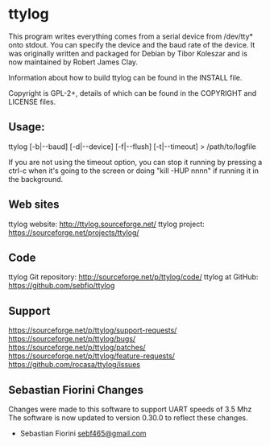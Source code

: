 ttylog
======

This program writes everything comes from a serial device from /dev/tty* onto
stdout. You can specify the device and the baud rate of the device.  It was
originally written and packaged for Debian by Tibor Koleszar and is now
maintained by Robert James Clay.

Information about how to build ttylog can be found in the INSTALL file.

Copyright is GPL-2+, details of which can be found in the COPYRIGHT and LICENSE
files.


Usage:
------

ttylog [-b|--baud] [-d|--device] [-f|--flush] [-t|--timeout] > /path/to/logfile

If you are not using the timeout option, you can stop it running by pressing a
ctrl-c when it's going to the screen or doing "kill -HUP nnnn" if running it in
the background.

Web sites
-----------

ttylog website:  http://ttylog.sourceforge.net/
ttylog project:  https://sourceforge.net/projects/ttylog/

Code
----

ttylog Git repository:  http://sourceforge.net/p/ttylog/code/
ttylog at GitHub:       https://github.com/sebfio/ttylog 

Support
-------

https://sourceforge.net/p/ttylog/support-requests/
https://sourceforge.net/p/ttylog/bugs/
https://sourceforge.net/p/ttylog/patches/
https://sourceforge.net/p/ttylog/feature-requests/
https://github.com/rocasa/ttylog/issues


Sebastian Fiorini Changes
-------------------------

Changes were made to this software to support UART speeds of 3.5 Mhz
The software is now updated to version 0.30.0 to reflect these changes.
- Sebastian Fiorini <sebf465@gmail.com>
